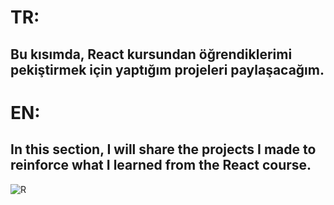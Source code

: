 # TR:  

## Bu kısımda, React kursundan öğrendiklerimi pekiştirmek için yaptığım projeleri paylaşacağım.

# EN: 

## In this section, I will share the projects I made to reinforce what I learned from the React course.

![R](https://github.com/TurKLoJeN/ReactCourse/assets/32311900/4384b6bd-5161-4fac-bce6-6ec0ba489283)
